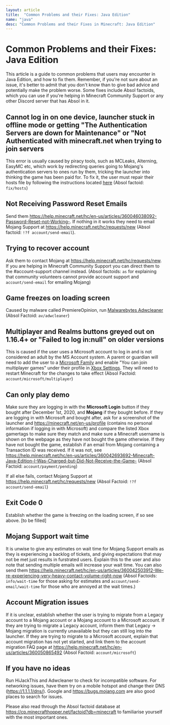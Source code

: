 ```yaml
---
layout: article
title:  "Common Problems and their Fixes: Java Edition"
name: "java"
desc: "Common Problems and their Fixes in Minecraft: Java Edition"
---
```

# Common Problems and their Fixes: Java Edition
This article is a guide to common problems that users may encounter in Java Edition, and how to fix them. Remember, if you're not sure about an issue, it's better to admit that you don't know than to give bad advice and potentially make the problem worse. Some fixes include Absol factoids, which you can use if you're helping in Minecraft Community Support or any other Discord server that has Absol in it.

 ## Cannot log in on one device, launcher stuck in offline mode or getting "The Authentication Servers are down for Maintenance" or "Not Authenticated with minecraft.net when trying to join servers
This error is usually caused by piracy tools, such as MCLeaks, Alterning, EasyMC etc, which work by redirecting queries going to Mojang's authentication servers to ones run by them, tricking the launcher into thinking the game has been paid for. To fix it, the user must repair their hosts file by following the instructions located [here](_help/hosts-file) (Absol factoid: `fix/hosts`)

## Not Receiving Password Reset Emails
Send them https://help.minecraft.net/hc/en-us/articles/360046038092-Password-Reset-not-Working-. If nothing in it works they need to email Mojang Support at https://help.minecraft.net/hc/requests/new (Absol factoid: `!?f account/send-email`).

## Trying to recover account
Ask them to contact Mojang at https://help.minecraft.net/hc/requests/new. If you are helping in Minecraft Community Support you can direct them to the #account-support channel instead. (Absol factoids: `as` for explaining that community volunteers cannot provide account support and `account/send-email` for emailing Mojang)

## Game freezes on loading screen
Caused by malware called PremiereOpinion, run [Malwarebytes Adwcleaner](https://www.malwarebytes.com/adwcleaner/) (Absol Factoid: `av/adwcleaner`)



## Multiplayer and Realms buttons greyed out on 1.16.4+ or "Failed to log in:null" on older versions
This is caused if the user uses a Microsoft account to log in and is not considered an adult by the MS Account system. A parent or guardian will need to add the user to a [Microsoft Family](http://account.microsoft.com/family/addmember) and enable "You can join multiplayer games" under their profile in [Xbox Settings](https://account.xbox.com/settings). They will need to restart Minecraft for the changes to take effect (Absol Factoid: `account/microsoft/multiplayer`)


## Can only play demo
Make sure they are logging in with the **Microsoft Login** button if they bought after December 1st, 2020, and **Mojang** if they bought before. If they are logging in with Microsoft and bought after, ask for a screenshot of the launcher and https://minecraft.net/en-us/profile (contains no personal information if logging in with Microsoft) and compare the listed Xbox gamertags to make sure they match and make sure a Minecraft username is shown on the webpage as they have not bought the game otherwise. If they have not bought the game, establish if an email from Mojang containing a Transaction ID was received. If it was not, see https://help.minecraft.net/hc/en-us/articles/360042693692-Minecraft-Java-Edition-I-Was-Charged-but-Did-Not-Receive-the-Game- (Absol Factoid: `account/payment/pending`)

If all else fails, contact Mojang Support at https://help.minecraft.net/hc/requests/new  (Absol Factoid: `!?f account/send-email`)

## Exit Code 0
Establish whether the game is freezing on the loading screen, if so see above. [to be filled]

## Mojang Support wait time
It is unwise to give any estimates on wait time for Mojang Support emails as they is experiencing a backlog of tickets, and giving expectations that may not be met just results in furstrated users. Explain this to the user and also note that sending multiple emails will increase your wait time. You can also send them https://help.minecraft.net/hc/en-us/articles/360042503912-We-re-experiencing-very-heavy-contact-volume-right-now (Absol Factoids: `info/wait-time` for those asking for estimates and `account/send-email/wait-time` for those who are annoyed at the wait times.)

## Account Migration issues
If it is unclear, establish whether the user is trying to migrate from a Legacy account to a Mojang account or a Mojang account to a Microsoft account. If they are trying to migrate a Legacy account, inform them that Legacy -> Mojang migration is currently unavailable but they can still log into the launcher. If they are trying to migrate to a Microsoft account, explain that account migration has not yet started, and link them to the account migration FAQ page at https://help.minecraft.net/hc/en-us/articles/360050865492 (Absol Factoid: `account/microsoft`)

## If you have no ideas
Run HiJackThis and Adwcleaner to check for incompatible software. For networking issues, have them try on a mobile hotspot and change their DNS (https://1.1.1.1/dns/). Google and https://bugs.mojang.com are also good places to search for issues.

Please also read through the Absol factoid database at https://cp.minecrafthopper.net/factoid?db=minecraft to familiarise yourself with the most important ones.